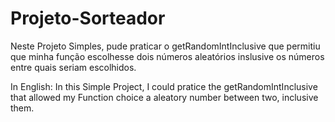 # Projeto-Sorteador

Neste Projeto Simples, pude praticar o getRandomIntInclusive que permitiu que minha função
escolhesse dois números aleatórios inslusive os números entre quais seriam escolhidos.

In English:
In this Simple Project, I could pratice the getRandomIntInclusive that allowed my Function
choice a aleatory number between two, inclusive them.

